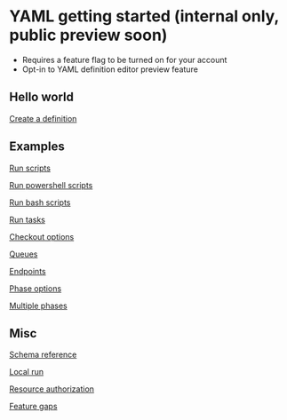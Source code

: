 # YAML getting started (internal only, public preview soon)

- Requires a feature flag to be turned on for your account
- Opt-in to YAML definition editor preview feature

## Hello world

[Create a definition](yamlgettingstarted-definition.md)

## Examples

[Run scripts](yamlgettingstarted-scripts.md)

[Run powershell scripts](yamlgettingstarted-powershell.md)

[Run bash scripts](yamlgettingstarted-bash.md)

[Run tasks](yamlgettingstarted-tasks.md)

[Checkout options](yamlgettingstarted-checkout.md)

[Queues](yamlgettingstarted-queues.md)

[Endpoints](yamlgettingstarted-endpoints.md)

[Phase options](yamlgettingstarted-phase.md)

[Multiple phases](yamlgettingstarted-phases.md)

## Misc

[Schema reference](yamlgettingstarted-schema.md)

[Local run](yamlgettingstarted-localrun.md)

[Resource authorization](yamlgettingstarted-authz.md)

[Feature gaps](yamlgettingstarted-features.md)

